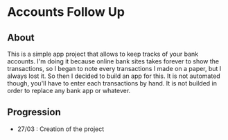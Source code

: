 # Accounts Follow Up

## About

This is a simple app project that allows to keep tracks of your bank accounts.
I'm doing it because online bank sites takes forever to show the transactions,
so I began to note every transactions I made on a paper, but I always lost it.
So then I decided to build an app for this.
It is not automated though, you'll have to enter each transactions by hand.
It is not builded in order to replace any bank app or whatever.

## Progression

- 27/03 : Creation of the project